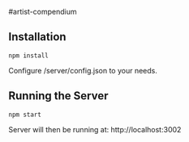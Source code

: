#artist-compendium

## Installation
```
npm install
```
Configure /server/config.json to your needs.

## Running the Server
```
npm start
```
Server will then be running at: http://localhost:3002